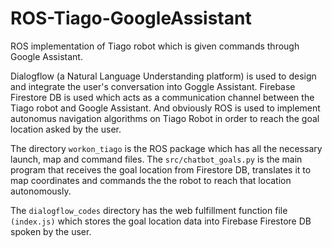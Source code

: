 # ROS-Tiago-GoogleAssistant
ROS implementation of Tiago robot which is given commands through Google Assistant.

Dialogflow (a Natural Language Understanding platform) is used to design and integrate the user's conversation into Goggle Assistant. Firebase Firestore DB is used which acts as a communication channel between the Tiago robot and Google Assistant. 
And obviously ROS is used to implement autonomus navigation algorithms on Tiago Robot in order to reach the goal location asked by the user.

The directory <code>workon_tiago</code> is the ROS package which has all the necessary launch, map and command files. 
The <code>src/chatbot_goals.py</code> is the main program that receives the goal location from Firestore DB, translates it to map coordinates and commands the the robot to reach that location autonomously. 

The <code>dialogflow_codes</code> directory has the web fulfillment function file <code>(index.js)</code> which stores the goal location data into Firebase Firestore DB spoken by the user.
